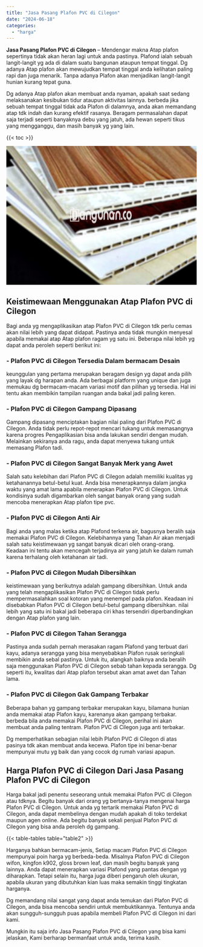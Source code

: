 ```yaml
---
title: "Jasa Pasang Plafon PVC di Cilegon"
date: "2024-06-18"
categories: 
  - "harga"
---
```


**Jasa Pasang Plafon PVC di Cilegon** – Mendengar makna Atap plafon sepertinya tidak akan heran lagi untuk anda pastinya. Plafond ialah sebuah langit-langit yg ada di dalam suatu bangunan ataupun tempat tinggal. Dg adanya Atap plafon akan mewujudkan tempat tinggal anda kelihatan paling rapi dan juga menarik. Tanpa adanya Plafon akan menjadikan langit-langit hunian kurang tepat guna.

Dg adanya Atap plafon akan membuat anda nyaman, apakah saat sedang melaksanakan kesibukan tidur ataupun aktivitas lainnya. berbeda jika sebuah tempat tinggal tidak ada Plafon di dalamnya, anda akan memandang atap tdk indah dan kurang efektif rasanya. Beragam permasalahan dapat saja terjadi seperti banyaknya debu yang jatuh, ada hewan seperti tikus yang mengganggu, dan masih banyak yg yang lain.

{{< toc >}}

![Jasa Pasang Plafon PVC di Cilegon](/images/flafond-pvc-murah12.png)

## Keistimewaan Menggunakan Atap Plafon PVC di Cilegon

Bagi anda yg mengaplikasikan atap Plafon PVC di Cilegon tdk perlu cemas akan nilai lebih yang dapat didapat. Pastinya anda tidak mungkin menyesal apabila memakai atap Atap plafon ragam yg satu ini. Beberapa nilai lebih yg dapat anda peroleh seperti berikut ini:

### \- Plafon PVC di Cilegon Tersedia Dalam bermacam Desain

keunggulan yang pertama merupakan beragam design yg dapat anda pilih yang layak dg harapan anda. Ada berbagai platform yang unique dan juga memukau dg bermacam-macam variasi motif dan pilihan yg tersedia. Hal ini tentu akan membikin tampilan ruangan anda bakal jadi paling keren.

### \- Plafon PVC di Cilegon Gampang Dipasang

Gampang dipasang menciptakan bagian nilai paling dari Plafon PVC di Cilegon. Anda tidak perlu repot-repot mencari tukang untuk memasangnya karena progres Pengaplikasian bisa anda lakukan sendiri dengan mudah. Melainkan sekiranya anda ragu, anda dapat menyewa tukang untuk memasang Plafon tadi.

### \- Plafon PVC di Cilegon Sangat Banyak Merk yang Awet

Salah satu kelebihan dari Plafon PVC di Cilegon adalah memiliki kualitas yg ketahanannya betul-betul kuat. Anda bisa menerapkannya dalam jangka waktu yang amat lama apabila menerapkan Plafon PVC di Cilegon. Untuk kondisinya sudah digambarkan oleh sangat banyak orang yang sudah mencoba menerapkan Atap plafon tipe pvc.

### \- Plafon PVC di Cilegon Anti Air

Bagi anda yang malas ketika atap Plafond terkena air, bagusnya beralih saja memakai Plafon PVC di Cilegon. Kelebihannya yang Tahan Air akan menjadi salah satu keistimewaan yg sangat banyak dicari oleh orang-orang. Keadaan ini tentu akan mencegah terjadinya air yang jatuh ke dalam rumah karena terhalang oleh ketahanan air tadi.

### \- Plafon PVC di Cilegon Mudah Dibersihkan

keistimewaan yang berikutnya adalah gampang dibersihkan. Untuk anda yang telah mengaplikasikan Plafon PVC di Cilegon tidak perlu mempermasalahkan soal kotoran yang menempel pada plafon. Keadaan ini disebabkan Plafon PVC di Cilegon betul-betul gampang dibersihkan. nilai lebih yang satu ini bakal jadi beberapa ciri khas tersendiri diperbandingkan dengan Atap plafon yang lain.

### \- Plafon PVC di Cilegon Tahan Serangga

Pastinya anda sudah pernah merasakan ragam Plafond yang terbuat dari kayu, adanya serangga yang bisa menyebabkan Plafon rusak seringkali membikin anda sebal pastinya. Untuk itu, alangkah baiknya anda beralih saja menggunakan Plafon PVC di Cilegon sebab tahan kepada serangga. Dg seperti itu, kwalitas dari Atap plafon tersebut akan amat awet dan Tahan lama.

### \- Plafon PVC di Cilegon Gak Gampang Terbakar

Beberapa bahan yg gampang terbakar merupakan kayu, bilamana hunian anda memakai atap Plafon kayu, karenanya akan gampang terbakar. berbeda bila anda memakai Plafon PVC di Cilegon, perihal ini akan membuat anda paling tentram. Plafon PVC di Cilegon juga anti terbakar.

Dg memperhatikan sebagian nilai lebih Plafon PVC di Cilegon di atas pasinya tdk akan membuat anda kecewa. Plafon tipe ini benar-benar mempunyai mutu yg baik dan yang cocok dg rumah variasi apapun.

## Harga Plafon PVC di Cilegon Dari Jasa Pasang Plafon PVC di Cilegon

Harga bakal jadi penentu seseorang untuk memakai Plafon PVC di Cilegon atau tdknya. Begitu banyak dari orang yg bertanya-tanya mengenai harga Plafon PVC di Cilegon. Untuk anda yg tertarik memakai Plafon PVC di Cilegon, anda dapat membelinya dengan mudah apakah di toko terdekat maupun agen online. Ada begitu banyak sekali penjual Plafon PVC di Cilegon yang bisa anda peroleh dg gampang.

{{< table-tables table="table2" >}}

Harganya bahkan bermacam-jenis, Setiap macam Plafon PVC di Cilegon mempunyai poin harga yg berbeda-beda. Misalnya Plafon PVC di Cilegon wifon, kingfon k902, gloss brown leaf, dan masih begitu banyak yang lainnya. Anda dapat menerapkan variasi Plafond yang pantas dengan yg diharapkan. Tetapi selain itu, harga juga diberi pengaruh oleh ukuran, apabila ukuran yang dibutuhkan kian luas maka semakin tinggi tingkatan harganya.

Dg memandang nilai sangat yang dapat anda temukan dari Plafon PVC di Cilegon, anda bisa mencoba sendiri untuk membuktikannya. Tentunya anda akan sungguh-sungguh puas apabila membeli Plafon PVC di Cilegon ini dari kami.

Mungkin itu saja info Jasa Pasang Plafon PVC di Cilegon yang bisa kami jelaskan, Kami berharap bermanfaat untuk anda, terima kasih.
